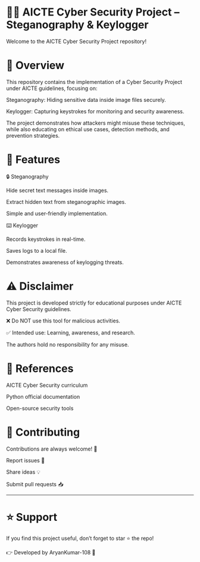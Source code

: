 # 🕵️‍♂️ AICTE Cyber Security Project – Steganography & Keylogger

Welcome to the AICTE Cyber Security Project repository!

# 📌 Overview

This repository contains the implementation of a Cyber Security Project under AICTE guidelines, focusing on:

Steganography: Hiding sensitive data inside image files securely.

Keylogger: Capturing keystrokes for monitoring and security awareness.

The project demonstrates how attackers might misuse these techniques, while also educating on ethical use cases, detection methods, and prevention strategies.

# 🚀 Features
🔒 Steganography

Hide secret text messages inside images.

Extract hidden text from steganographic images.

Simple and user-friendly implementation.

⌨️ Keylogger

Records keystrokes in real-time.

Saves logs to a local file.

Demonstrates awareness of keylogging threats.


# ⚠️ Disclaimer

This project is developed strictly for educational purposes under AICTE Cyber Security guidelines.

❌ Do NOT use this tool for malicious activities.

✅ Intended use: Learning, awareness, and research.

The authors hold no responsibility for any misuse.

# 📖 References

AICTE Cyber Security curriculum

Python official documentation

Open-source security tools


# 🤝 Contributing

Contributions are always welcome! 🚀

Report issues 🐛

Share ideas 💡

Submit pull requests 📥
<hr>

# ⭐ Support

If you find this project useful, don’t forget to star ⭐ the repo!

👉 Developed by AryanKumar-108 🙌

